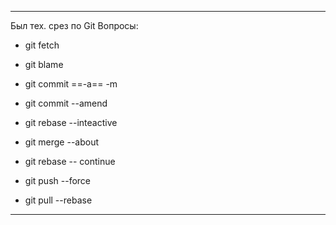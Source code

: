 
---
Был тех. срез по Git
Вопросы:

- git fetch
- git blame
- git commit ==-a== -m 

- git commit --amend
- git rebase --inteactive 
- git merge --about
- git rebase -- continue 
- git push --force
- git pull --rebase

---

